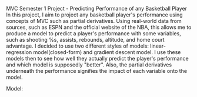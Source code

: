 MVC Semester 1 Project - Predicting Performance of any Basketball Player
In this project, I aim to project any basketball player's performance using concepts of MVC such as partial derivatives. Using real-world data from sources, such as ESPN and the official website of the NBA, this allows me to produce a model to predict a player's performance with some variables, such as shooting %s, assists, rebounds, altitude, and home court advantage. I decided to use two different styles of models: linear-regression model(closed-form) and gradient descent model. I use these models then to see how well they actually predict the player's performance and which model is supposedly "better". Also, the partial derivatives underneath the performance signifies the impact of each variable onto the model. 



Model: [](https://basketball-predictor-ccfy9uywdpzhacraxkzcby.streamlit.app/)
